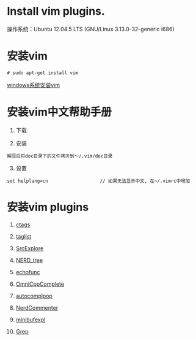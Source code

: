 <h1> Install vim plugins. </h1>
操作系统：Ubuntu 12.04.5 LTS (GNU/Linux 3.13.0-32-generic i686)  

# 安装vim
```
# sudo apt-get install vim
```

[windows系统安装vim](/it/editor/vim/Install-gvim)

# 安装vim中文帮助手册
1. 下载

2. 安装
```
解压后将doc目录下的文件拷贝到～/.vim/doc目录
```

3. 设置
```
set helplang=cn                   // 如果无法显示中文, 在~/.vimrc中增加
```

# 安装vim plugins
1. [ctags](/it/editor/vim/ctags-install-usage#install-ctags)

2. [taglist](/it/editor/vim/taglist-install-usage#install-taglist)

3. [SrcExplore](/it/editor/vim/srcexpl-install-usage)

4. [NERD_tree](/it/editor/vim/NERD-tree)

5. [echofunc](/it/editor/vim/echofunc-install-usage#install)

6. [OmniCppComplete](/it/editor/vim/OmniCppComplete-install-usage#install)

7. [autocomplpop](/it/editor/vim/autocomplpop-install-usage#install)

8. [NerdCommenter](/it/editor/vim/NerdCommenter-install-usage#install)

9. [minibufexpl](/it/editor/vim/Install-minibufexpl)

10. [Grep](/it/editor/vim/Install-Grep)